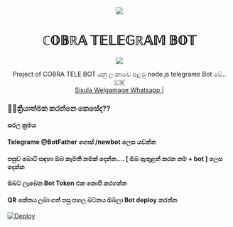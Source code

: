 

<center><img src = "https://telegra.ph/file/973d21ad6af7822fd4b87.png" align="center" ></center>
<h1 align="center"><b> ℂ𝕆𝔹ℝ𝔸 𝕋𝔼𝕃𝔼𝔾ℝ𝔸𝕄 𝔹𝕆𝕋 </b></h1>

</a>
             
<p align="center">
  <img src="https://readme-typing-svg.herokuapp.com/?lines=Welcome+to+Cobra+Telegramebot&font=Fira%20Code&center=true&width=380&height=50">

</a>
<p align="center">
    Project of  COBRA TELE BOT යනු ලංකාවෙ පළමු node.js telegrame Bot වේ..🇱🇰
    <br> 
        <a href="https://Wa.me/+94766293744">Sisula Welgamage Whatsapp </a> |
   </a> 
   </br>       

### 👩‍🦰ක්‍රියාත්මක කරන්නෙ කෙසේද??

#### සරල ක්‍රමය

#### Telegrame @BotFather ගොස් /newbot ලෙස යවන්න
#### පසුව බොට් සඳහා ඔබ කැමති නමක් දෙන්න.... [ ඔබ ඇතුළත් කරන නම + bot ] ලෙස දෙන්න
#### ඔබට ලැබෙන Bot Token එක කොපි කරගන්න

#### QR කේතය ලබා ගත් පසු පහල බටනය ඔබලා Bot deploy කරන්න
[![Deploy](https://www.herokucdn.com/deploy/button.svg)](https://heroku.com/deploy?template=)


